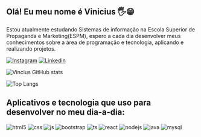 ## Olá! Eu meu nome é Vinicius 🖐️😁
Estou atualmente estudando  Sistemas de informação na Escola Superior de Propaganda e Marketing(ESPM), espero a cada dia desenvolver meus conhecimentos sobre a área de programação e tecnologia, aplicando e realizando projetos. 

[![Instagram](https://img.shields.io/badge/Instagram-E4405F?style=for-the-badge&logo=instagram&logoColor=white)](https://instagram.com/vinimluz_)
[![Linkedin](https://img.shields.io/badge/LinkedIn-0077B5?style=for-the-badge&logo=linkedin&logoColor=white)](https://www.linkedin.com/in/Vincius-Skaf-Machado-Luz/)

![Vincius GitHub stats](https://github-readme-stats.vercel.app/api?username=ViniciusSMLuz&show_icons=true&theme=dracula&count_private=true)

![Top Langs](https://github-readme-stats.vercel.app/api/top-langs/?username=ViniciusSMLuz&show_icons=true&theme=dracula&include_all_commits=true&count_private=true&layout=compact)


## Aplicativos e tecnologia que uso para desenvolver no meu dia-a-dia:

<div style="display: inline_block">
  <img align="center" alt="html5" src="https://img.shields.io/badge/HTML5-E34F26?style=for-the-badge&logo=html5&logoColor=white" />
  <img align="center" alt="css" src="https://img.shields.io/badge/CSS3-1572B6?style=for-the-badge&logo=css3&logoColor=white" />
  <img align="center" alt="js" src="https://img.shields.io/badge/JavaScript-F7DF1E?style=for-the-badge&logo=javascript&logoColor=black" />
  <img align="center" alt="bootstrap" src="https://img.shields.io/badge/Bootstrap-563D7C?style=for-the-badge&logo=bootstrap&logoColor=white" />
  <img align="center" alt="ts" src="https://img.shields.io/badge/TypeScript-007ACC?style=for-the-badge&logo=typescript&logoColor=white" />
  <img align="center" alt="react" src="https://img.shields.io/badge/React-20232A?style=for-the-badge&logo=react&logoColor=61DAFB" />
  <img align="center" alt="nodejs" src="https://img.shields.io/badge/Node.js-43853D?style=for-the-badge&logo=node.js&logoColor=white" />
  <img align="center" alt="java" src= "https://img.shields.io/badge/Java-ED8B00?style=for-the-badge&logo=openjdk&logoColor=white" />
  <img align="center" alt="mysql" src= "https://img.shields.io/badge/MySQL-00000F?style=for-the-badge&logo=mysql&logoColor=white" />
</div><br/>
